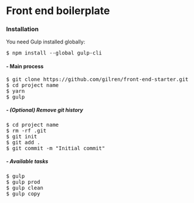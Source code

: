 # Front end boilerplate

### Installation
You need Gulp installed globally:
<pre>
$ npm install --global gulp-cli
</pre>

#### - Main process
<pre>
$ git clone https://github.com/gilren/front-end-starter.git project name
$ cd project name
$ yarn
$ gulp
</pre>

##### - (Optional) Remove git history
<pre>
$ cd project name
$ rm -rf .git
$ git init
$ git add .
$ git commit -m "Initial commit"
</pre>

##### - Available tasks
<pre>
$ gulp
$ gulp prod
$ gulp clean
$ gulp copy
</pre>




